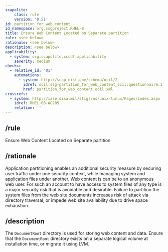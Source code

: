```yaml
---
scapolite:
    class: rule
    version: '0.51'
id: partition_for_web_content
id_namespace: org.ssgproject.RHEL-8
title: Ensure Web Content Located on Separate partition
rule: <see below>
rationale: <see below>
description: <see below>
applicability:
  - system: org.scapolite.xccdf.applicability
    severity: medium
checks:
  - relative_id: '01'
    automations:
      - system: http://scap.nist.gov/schema/ocil/2
        idref: ocil:ssg-partition_for_web_content_ocil:questionnaire:1
        href: partition_for_web_content.ocil.xml
crossrefs:
  - system: http://iase.disa.mil/stigs/os/unix-linux/Pages/index.aspx
    idref: RHEL-08-WG205
    relation: ''
---
```



## /rule

Ensure Web Content Located on Separate partition

## /rationale

Application
partitioning enables an additional security measure by securing user
traffic under one security context, while managing system and
application files under another. Web content is can be to an anonymous
web user. For such an account to have access to system files of any type
is a major security risk that is avoidable and desirable. Failure to
partition the system files from the web site documents increases risk of
attack via directory traversal, or impede web site availability due to
drive space exhaustion.

## /description

The
`DocumentRoot` directory is used for storing web content and data.
Ensure that the `DocumentRoot` directory exists on a separate logical
volume at installation time, or migrate it using LVM.
